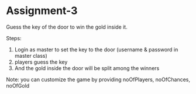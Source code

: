 # Assignment-3
Guess the key of the door to win the gold inside it.

Steps: 
1. Login as master to set the key to the door (username & password in master class)
2. players guess the key
3. And the gold inside the door will be split among the winners

Note: 
you can customize the game by providing noOfPlayers, noOfChances, noOfGold
